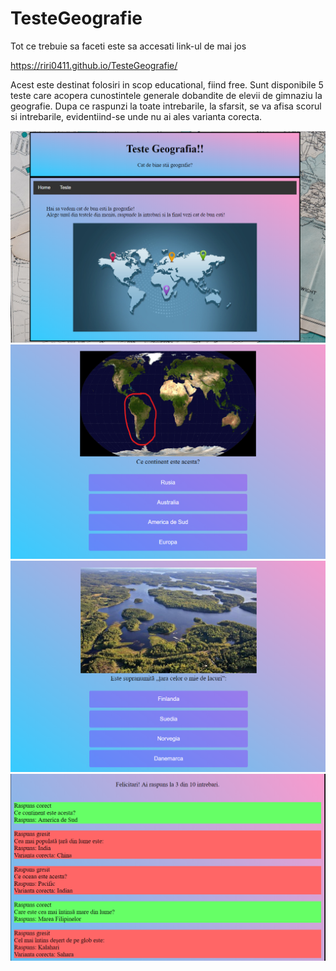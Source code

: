 # TesteGeografie

Tot ce trebuie sa faceti este sa accesati link-ul de mai jos

https://riri0411.github.io/TesteGeografie/

Acest este destinat folosiri in scop educational, fiind free.
Sunt disponibile 5 teste care acopera cunostintele generale dobandite de elevii de gimnaziu la geografie.
Dupa ce raspunzi la toate intrebarile, la sfarsit, se va afisa scorul si intrebarile, evidentiind-se unde nu ai ales varianta corecta.

![Image of Home](PrintScreen/home.PNG)
![Image of intrebare_1](PrintScreen/test_intrebare.PNG)
![Image of intrebare_2](PrintScreen/test_intrebare_2.PNG)
![Image of final](PrintScreen/test_final.PNG)
